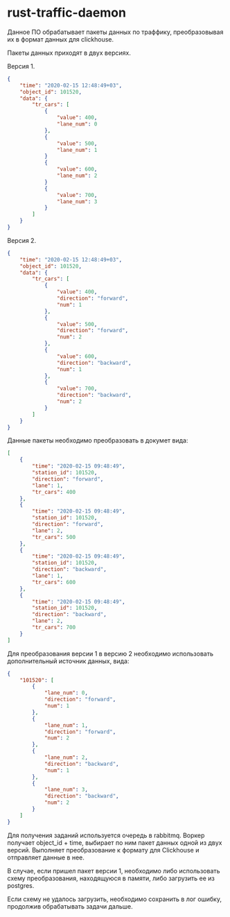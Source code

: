 # rust-traffic-daemon

Данное ПО обрабатывает пакеты данных по траффику, преобразовывая их в формат данных для clickhouse.

Пакеты данных приходят в двух версиях.

Версия 1.
```json
{
	"time": "2020-02-15 12:48:49+03",
	"object_id": 101520,
	"data": {
		"tr_cars": [
			{
				"value": 400,
				"lane_num": 0
			},
			{
				"value": 500,
				"lane_num": 1
			}
			{
				"value": 600,
				"lane_num": 2
			}
			{
				"value": 700,
				"lane_num": 3
			}
		]
	}
}
```

Версия 2.
```json
{
	"time": "2020-02-15 12:48:49+03",
	"object_id": 101520,
	"data": {
		"tr_cars": [
			{
				"value": 400,
				"direction": "forward",
				"num": 1
			},
			{
				"value": 500,
				"direction": "forward",
				"num": 2
			},
			{
				"value": 600,
				"direction": "backward",
				"num": 1
			},
			{
				"value": 700,
				"direction": "backward",
				"num": 2
			}
		]
	}
}
```

Данные пакеты необходимо преобразовать в докумет вида:
```json
[
	{
		"time": "2020-02-15 09:48:49",
		"station_id": 101520,
		"direction": "forward",
		"lane": 1,
		"tr_cars": 400
	},
	{
		"time": "2020-02-15 09:48:49",
		"station_id": 101520,
		"direction": "forward",
		"lane": 2,
		"tr_cars": 500
	},
	{
		"time": "2020-02-15 09:48:49",
		"station_id": 101520,
		"direction": "backward",
		"lane": 1,
		"tr_cars": 600
	},
	{
		"time": "2020-02-15 09:48:49",
		"station_id": 101520,
		"direction": "backward",
		"lane": 2,
		"tr_cars": 700
	}
]
```

Для преобразования версии 1 в версию 2 необходимо использовать дополнительный источник данных, вида:
```json
{
	"101520": [
		{
			"lane_num": 0,
			"direction": "forward",
			"num": 1
		},
		{
			"lane_num": 1,
			"direction": "forward",
			"num": 2
		},
		{
			"lane_num": 2,
			"direction": "backward",
			"num": 1
		},
		{
			"lane_num": 3,
			"direction": "backward",
			"num": 2
		}
	]
}
```

Для получения заданий используется очередь в rabbitmq.
Воркер получает object_id + time, выбирает по ним пакет данных одной из двух версий.
Выполняет преобразование к формату для Clickhouse и отправляет данные в нее.

В случае, если пришел пакет версии 1, необходимо либо использовать схему преобразования, находящуюся в памяти, либо загрузить ее из postgres.

Если схему не удалось загрузить, необходимо сохранить в лог ошибку, продолжив обрабатывать задачи дальше.